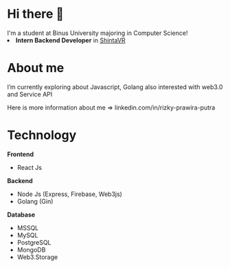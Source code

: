 <h1>Hi there 👋</h1>
I'm a student at Binus University majoring in Computer Science!

<li><b>Intern Backend Developer</b> in <a href="https://shintavr.com/">ShintaVR</a></li>
<h1>About me</h1>


I’m currently exploring about Javascript, Golang also interested with web3.0 and Service API

<p>Here is more information about me => linkedin.com/in/rizky-prawira-putra</p>

<h1>Technology</h1>
<b>Frontend</b>
<ul>
  <li>React Js</li>
</ul>
<b>Backend</b>
<ul>
  <li>Node Js (Express, Firebase, Web3js)</li>
  <li>Golang (Gin)</li>
</ul>
<b>Database</b>
<ul>
  <li>MSSQL</li>
  <li>MySQL</li>
  <li>PostgreSQL</li>
  <li>MongoDB</li>
  <li>Web3.Storage</li>
</ul>
